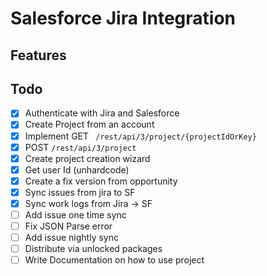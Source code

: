 # Salesforce Jira Integration

## Features

## Todo

- [x] Authenticate with Jira and Salesforce
- [x] Create Project from an account
- [x] Implement GET `
/rest/api/3/project/{projectIdOrKey}`
- [x] POST `/rest/api/3/project`
- [x] Create project creation wizard
- [x] Get user Id (unhardcode)
- [x] Create a fix version from opportunity
- [x] Sync issues from jira to SF
- [x] Sync work logs from Jira -> SF
- [ ] Add issue one time sync
- [ ] Fix JSON Parse error
- [ ] Add issue nightly sync
- [ ] Distribute via unlocked packages
- [ ] Write Documentation on how to use project
